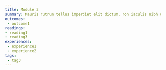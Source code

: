 ```yaml
---
title: Module 3
summary: Mauris rutrum tellus imperdiet elit dictum, non iaculis nibh ultricies. In id augue sit amet risus volutpat bibendum. Vivamus nec nisl vitae mauris ornare ornare eu tincidunt elit.
outcomes:
 - outcome1
readings:
- reading1
- reading3
experiences:
 - experience1
 - experience2
tags:
 - tag3
---
```

